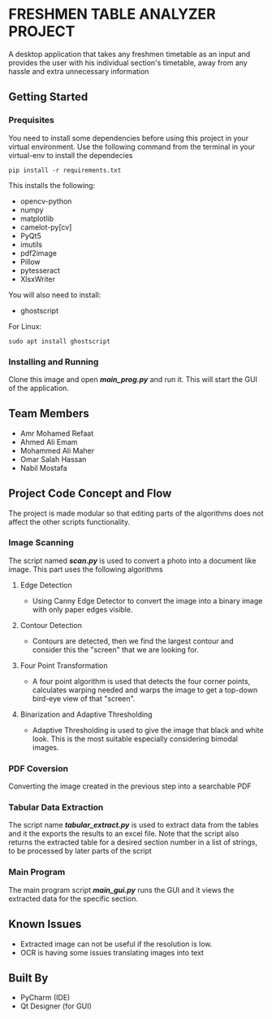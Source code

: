 # FRESHMEN TABLE ANALYZER PROJECT
A desktop application that takes any freshmen timetable as an input and provides the user with his individual section's timetable, away from any hassle and extra unnecessary information

## Getting Started
### Prequisites
You need to install some dependencies before using this project in your virtual environment.
Use the following command from the terminal in your virtual-env to install the dependecies
```
pip install -r requirements.txt
```
This installs the following:
- opencv-python
- numpy
- matplotlib
- camelot-py[cv]
- PyQt5
- imutils
- pdf2image
- Pillow
- pytesseract
- XlsxWriter

You will also need to install:
- ghostscript

For Linux:
```
sudo apt install ghostscript
```

### Installing and Running
Clone this image and open ***main_prog.py*** and run it. This will start the GUI of the application.

## Team Members
- Amr Mohamed Refaat
- Ahmed Ali Emam
- Mohammed Ali Maher
- Omar Salah Hassan
- Nabil Mostafa

## Project Code Concept and Flow 
The project is made modular so that editing parts of the algorithms does not affect the other scripts functionality.

### Image Scanning
The script named ***scan.py*** is used to convert a photo into a document like image.
This part uses the following algorithms
1. Edge Detection
    - Using Canny Edge Detector to convert the image into a binary image with only paper edges visible.

2. Contour Detection
    - Contours are detected, then we find the largest contour and consider this the "screen" that we are looking for.

3. Four Point Transformation
    - A four point algorithm is used that detects the four corner points, calculates warping needed and warps the image to get a top-down bird-eye view of that "screen".

4. Binarization and Adaptive Thresholding
    - Adaptive Thresholding is used to give the image that black and white look. This is the most suitable especially considering bimodal images.

### PDF Coversion
Converting the image created in the previous step into a searchable PDF

### Tabular Data Extraction
The script name ***tabular_extract.py*** is used to extract data from the tables and it the exports the results to an excel file.
Note that the script also returns the extracted table for a desired section number in a list of strings, to be processed by later parts of the script

### Main Program
The main program script ***main_gui.py*** runs the GUI and it views the extracted data for the specific section.

## Known Issues
- Extracted image can not be useful if the resolution is low.
- OCR is having some issues translating images into text

## Built By
- PyCharm (IDE)
- Qt Designer (for GUI)

